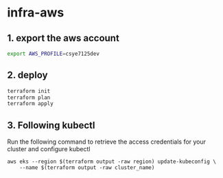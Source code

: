 # infra-aws


## 1. export the aws account
```sh
export AWS_PROFILE=csye7125dev   
```

## 2. deploy
```sh
terraform init
terraform plan
terraform apply
```

## 3. Following kubectl
Run the following command to retrieve the access credentials for your cluster and configure kubectl
```
aws eks --region $(terraform output -raw region) update-kubeconfig \
    --name $(terraform output -raw cluster_name)
```